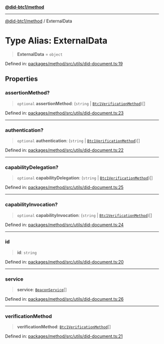 [**@did-btc1/method**](../README.md)

***

[@did-btc1/method](../globals.md) / ExternalData

# Type Alias: ExternalData

> **ExternalData** = `object`

Defined in: [packages/method/src/utils/did-document.ts:19](https://github.com/dcdpr/did-btc1-js/blob/751aedd75738c26882a2149e644ae32b9e424707/packages/method/src/utils/did-document.ts#L19)

## Properties

### assertionMethod?

> `optional` **assertionMethod**: (`string` \| [`Btc1VerificationMethod`](../classes/Btc1VerificationMethod.md))[]

Defined in: [packages/method/src/utils/did-document.ts:23](https://github.com/dcdpr/did-btc1-js/blob/751aedd75738c26882a2149e644ae32b9e424707/packages/method/src/utils/did-document.ts#L23)

***

### authentication?

> `optional` **authentication**: (`string` \| [`Btc1VerificationMethod`](../classes/Btc1VerificationMethod.md))[]

Defined in: [packages/method/src/utils/did-document.ts:22](https://github.com/dcdpr/did-btc1-js/blob/751aedd75738c26882a2149e644ae32b9e424707/packages/method/src/utils/did-document.ts#L22)

***

### capabilityDelegation?

> `optional` **capabilityDelegation**: (`string` \| [`Btc1VerificationMethod`](../classes/Btc1VerificationMethod.md))[]

Defined in: [packages/method/src/utils/did-document.ts:25](https://github.com/dcdpr/did-btc1-js/blob/751aedd75738c26882a2149e644ae32b9e424707/packages/method/src/utils/did-document.ts#L25)

***

### capabilityInvocation?

> `optional` **capabilityInvocation**: (`string` \| [`Btc1VerificationMethod`](../classes/Btc1VerificationMethod.md))[]

Defined in: [packages/method/src/utils/did-document.ts:24](https://github.com/dcdpr/did-btc1-js/blob/751aedd75738c26882a2149e644ae32b9e424707/packages/method/src/utils/did-document.ts#L24)

***

### id

> **id**: `string`

Defined in: [packages/method/src/utils/did-document.ts:20](https://github.com/dcdpr/did-btc1-js/blob/751aedd75738c26882a2149e644ae32b9e424707/packages/method/src/utils/did-document.ts#L20)

***

### service

> **service**: [`BeaconService`](../interfaces/BeaconService.md)[]

Defined in: [packages/method/src/utils/did-document.ts:26](https://github.com/dcdpr/did-btc1-js/blob/751aedd75738c26882a2149e644ae32b9e424707/packages/method/src/utils/did-document.ts#L26)

***

### verificationMethod

> **verificationMethod**: [`Btc1VerificationMethod`](../classes/Btc1VerificationMethod.md)[]

Defined in: [packages/method/src/utils/did-document.ts:21](https://github.com/dcdpr/did-btc1-js/blob/751aedd75738c26882a2149e644ae32b9e424707/packages/method/src/utils/did-document.ts#L21)
